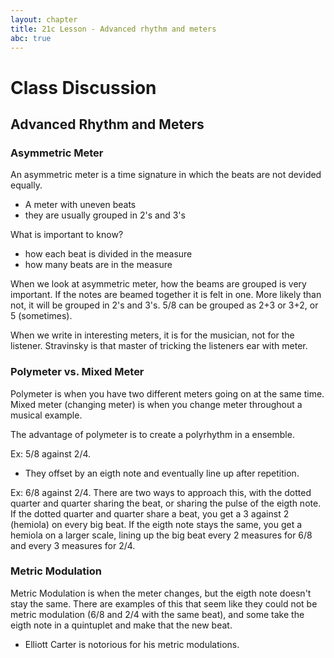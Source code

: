 ```yaml
---
layout: chapter
title: 21c Lesson - Advanced rhythm and meters
abc: true
---
```

# Class Discussion
## Advanced Rhythm and Meters
### Asymmetric Meter
An asymmetric meter is a time signature in which the beats are not devided equally. 
- A meter with uneven beats
- they are usually grouped in 2's and 3's

What is important to know? 
- how each beat is divided in the measure
- how many beats are in the measure

When we look at asymmetric meter, how the beams are grouped is very important. 
If the notes are beamed together it is felt in one.
More likely than not, it will be grouped in 2's and 3's. 
5/8 can be grouped as 2+3 or 3+2, or 5 (sometimes).

When we write in interesting meters, it is for the musician, not for the listener.
Stravinsky is that master of tricking the listeners ear with meter. 
### Polymeter vs. Mixed Meter
Polymeter is when you have two different meters going on at the same time. 
Mixed meter (changing meter) is when you change meter throughout a musical example. 

The advantage of polymeter is to create a polyrhythm in a ensemble. 

Ex: 5/8 against 2/4. 
- They offset by an eigth note and eventually line up after repetition. 

Ex: 6/8 against 2/4.
There are two ways to approach this, with the dotted quarter and quarter sharing the beat, or sharing the pulse of the eigth note. 
If the dotted quarter and quarter share a beat, you get a 3 against 2 (hemiola) on every big beat. 
If the eigth note stays the same, you get a hemiola on a larger scale, lining up the big beat every 2 measures for 6/8 and every 3 measures for 2/4. 

### Metric Modulation
Metric Modulation is when the meter changes, but the eigth note doesn't stay the same. 
There are examples of this that seem like they could not be metric modulation (6/8 and 2/4 with the same beat), and some take the eigth note in a quintuplet and make that the new beat. 
- Elliott Carter is notorious for his metric modulations. 
 
